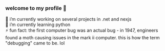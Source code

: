 ### welcome to my profile 👾

🔭 i’m currently working on several projects in .net and nexjs <br>
🌱 i’m currently learning python <br>
⚡ fun fact: the first computer bug was an actual bug - in 1947, engineers found a moth causing issues in the mark ii computer. this is how the term "debugging" came to be. lol <br>

<!--
**winklerjan/winklerjan** is a ✨ _special_ ✨ repository because its `README.md` (this file) appears on your GitHub profile.

Here are some ideas to get you started:

- 🔭 I’m currently working on ...
- 🌱 I’m currently learning ...
- 👯 I’m looking to collaborate on ...
- 🤔 I’m looking for help with ...
- 💬 Ask me about ...
- 📫 How to reach me: ...
- 😄 Pronouns: ...
- ⚡ Fun fact: ...
-->
